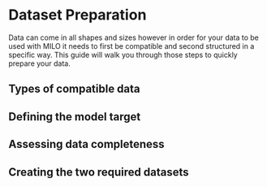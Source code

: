 # Dataset Preparation

Data can come in all shapes and sizes however in order for your data to be used with MILO it needs to first be compatible and second structured in a specific way. This guide will walk you through those steps to quickly prepare your data.

## Types of compatible data

## Defining the model target

## Assessing data completeness

## Creating the two required datasets
